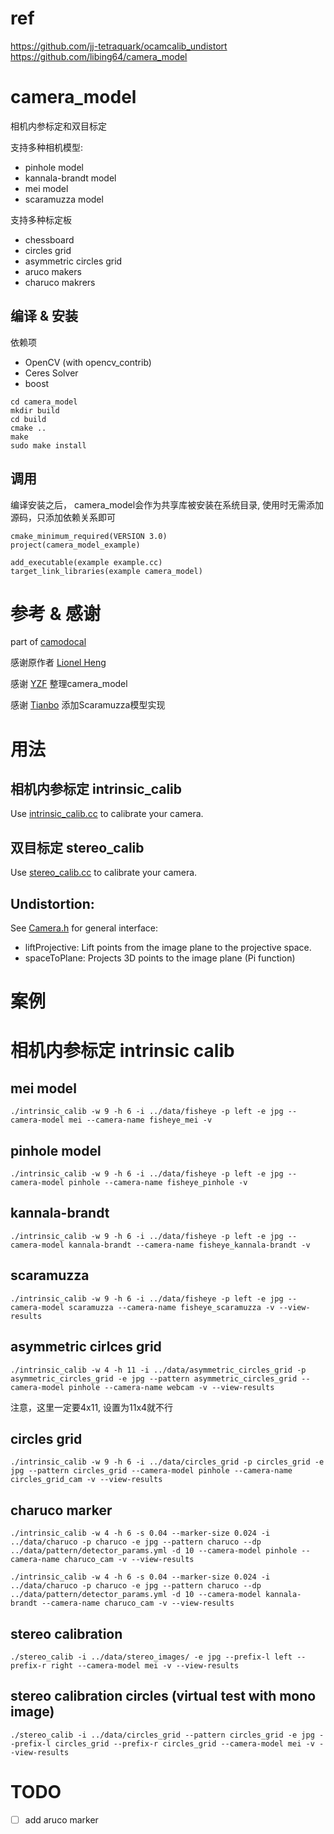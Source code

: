 # ref
https://github.com/jj-tetraquark/ocamcalib_undistort  
https://github.com/libing64/camera_model  

# camera_model

相机内参标定和双目标定

支持多种相机模型:
* pinhole model
* kannala-brandt model
* mei model
* scaramuzza model

支持多种标定板
* chessboard
* circles grid
* asymmetric circles grid
* aruco makers
* charuco makrers

## 编译 & 安装
依赖项
* OpenCV (with opencv_contrib)
* Ceres Solver
* boost

```
cd camera_model
mkdir build
cd build
cmake ..
make
sudo make install
```

## 调用
编译安装之后， camera_model会作为共享库被安装在系统目录, 使用时无需添加源码，只添加依赖关系即可
```
cmake_minimum_required(VERSION 3.0)
project(camera_model_example)

add_executable(example example.cc)
target_link_libraries(example camera_model)
```

# 参考 & 感谢
part of [camodocal](https://github.com/hengli/camodocal)

感谢原作者 [Lionel Heng](https://github.com/hengli)

感谢 [YZF](https://github.com/dvorak0) 整理camera_model

感谢 [Tianbo](https://github.com/groundmelon) 添加Scaramuzza模型实现

# 用法
## 相机内参标定 intrinsic_calib

Use [intrinsic_calib.cc](https://github.com/libing64/camera_model/blob/master/src/intrinsic_calib.cc) to calibrate your camera.


## 双目标定 stereo_calib

Use [stereo_calib.cc](https://github.com/libing64/camera_model/blob/master/src/stereo_calib.cc) to calibrate your camera.

## Undistortion:

See [Camera.h](https://github.com/libing64/camera_model/blob/master/include/camera_model/camera_models/Camera.h) for general interface: 

 - liftProjective: Lift points from the image plane to the projective space.
 - spaceToPlane: Projects 3D points to the image plane (Pi function)

# 案例
# 相机内参标定 intrinsic calib

## mei model
```
./intrinsic_calib -w 9 -h 6 -i ../data/fisheye -p left -e jpg --camera-model mei --camera-name fisheye_mei -v
```

## pinhole model
```
./intrinsic_calib -w 9 -h 6 -i ../data/fisheye -p left -e jpg --camera-model pinhole --camera-name fisheye_pinhole -v
```

## kannala-brandt
```
./intrinsic_calib -w 9 -h 6 -i ../data/fisheye -p left -e jpg --camera-model kannala-brandt --camera-name fisheye_kannala-brandt -v
```
## scaramuzza

```
./intrinsic_calib -w 9 -h 6 -i ../data/fisheye -p left -e jpg --camera-model scaramuzza --camera-name fisheye_scaramuzza -v --view-results
```

## asymmetric cirlces grid
```
./intrinsic_calib -w 4 -h 11 -i ../data/asymmetric_circles_grid -p asymmetric_circles_grid -e jpg --pattern asymmetric_circles_grid --camera-model pinhole --camera-name webcam -v --view-results
```

注意，这里一定要4x11, 设置为11x4就不行

## circles grid
```
./intrinsic_calib -w 9 -h 6 -i ../data/circles_grid -p circles_grid -e jpg --pattern circles_grid --camera-model pinhole --camera-name circles_grid_cam -v --view-results
```

## charuco marker
```
./intrinsic_calib -w 4 -h 6 -s 0.04 --marker-size 0.024 -i ../data/charuco -p charuco -e jpg --pattern charuco --dp ../data/pattern/detector_params.yml -d 10 --camera-model pinhole --camera-name charuco_cam -v --view-results
```

```
./intrinsic_calib -w 4 -h 6 -s 0.04 --marker-size 0.024 -i ../data/charuco -p charuco -e jpg --pattern charuco --dp ../data/pattern/detector_params.yml -d 10 --camera-model kannala-brandt --camera-name charuco_cam -v --view-results
```


## stereo calibration
```
./stereo_calib -i ../data/stereo_images/ -e jpg --prefix-l left --prefix-r right --camera-model mei -v --view-results
```

## stereo calibration circles (virtual test with mono image)
```
./stereo_calib -i ../data/circles_grid --pattern circles_grid -e jpg --prefix-l circles_grid --prefix-r circles_grid --camera-model mei -v --view-results
```

# TODO
- [ ] add aruco marker
